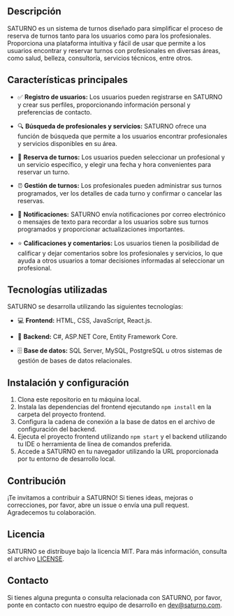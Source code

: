 ## Descripción

SATURNO es un sistema de turnos diseñado para simplificar el proceso de reserva de turnos tanto para los usuarios como para los profesionales. Proporciona una plataforma intuitiva y fácil de usar que permite a los usuarios encontrar y reservar turnos con profesionales en diversas áreas, como salud, belleza, consultoría, servicios técnicos, entre otros.

## Características principales

- ✅ **Registro de usuarios:** Los usuarios pueden registrarse en SATURNO y crear sus perfiles, proporcionando información personal y preferencias de contacto.

- 🔍 **Búsqueda de profesionales y servicios:** SATURNO ofrece una función de búsqueda que permite a los usuarios encontrar profesionales y servicios disponibles en su área.

- 📅 **Reserva de turnos:** Los usuarios pueden seleccionar un profesional y un servicio específico, y elegir una fecha y hora convenientes para reservar un turno.

- ⏰ **Gestión de turnos:** Los profesionales pueden administrar sus turnos programados, ver los detalles de cada turno y confirmar o cancelar las reservas.

- 📩 **Notificaciones:** SATURNO envía notificaciones por correo electrónico o mensajes de texto para recordar a los usuarios sobre sus turnos programados y proporcionar actualizaciones importantes.

- ⭐ **Calificaciones y comentarios:** Los usuarios tienen la posibilidad de calificar y dejar comentarios sobre los profesionales y servicios, lo que ayuda a otros usuarios a tomar decisiones informadas al seleccionar un profesional.

## Tecnologías utilizadas

SATURNO se desarrolla utilizando las siguientes tecnologías:

- 💻 **Frontend:** HTML, CSS, JavaScript, React.js.

- 🚀 **Backend:** C#, ASP.NET Core, Entity Framework Core.

- 🗄️ **Base de datos:** SQL Server, MySQL, PostgreSQL u otros sistemas de gestión de bases de datos relacionales.

## Instalación y configuración

1. Clona este repositorio en tu máquina local.
2. Instala las dependencias del frontend ejecutando `npm install` en la carpeta del proyecto frontend.
3. Configura la cadena de conexión a la base de datos en el archivo de configuración del backend.
4. Ejecuta el proyecto frontend utilizando `npm start` y el backend utilizando tu IDE o herramienta de línea de comandos preferida.
5. Accede a SATURNO en tu navegador utilizando la URL proporcionada por tu entorno de desarrollo local.

## Contribución

¡Te invitamos a contribuir a SATURNO! Si tienes ideas, mejoras o correcciones, por favor, abre un issue o envía una pull request. Agradecemos tu colaboración.

## Licencia

SATURNO se distribuye bajo la licencia MIT. Para más información, consulta el archivo [LICENSE](./LICENSE).

## Contacto

Si tienes alguna pregunta o consulta relacionada con SATURNO, por favor, ponte en contacto con nuestro equipo de desarrollo en [dev@saturno.com](mailto:dev@saturno.com).

